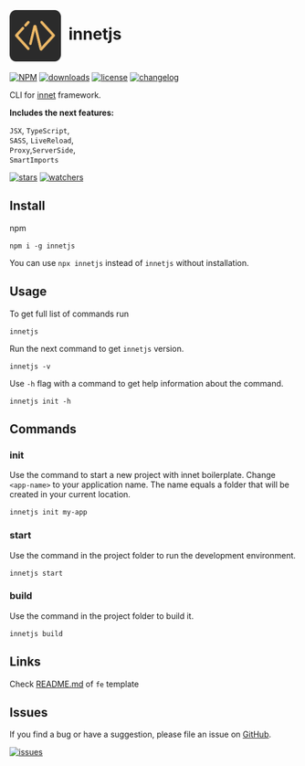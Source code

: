 <a href="https://www.npmjs.com/package/innet"><img src="https://raw.githubusercontent.com/d8corp/innet/main/logo.svg" align="left" width="90" height="90" alt="InnetJs logo by Mikhail Lysikov"></a>

# &nbsp; innetjs

&nbsp;

[![NPM](https://img.shields.io/npm/v/innetjs.svg)](https://www.npmjs.com/package/innetjs)
[![downloads](https://img.shields.io/npm/dm/innetjs.svg)](https://www.npmtrends.com/innetjs)
[![license](https://img.shields.io/npm/l/innetjs)](https://github.com/d8corp/innetjs/blob/main/LICENSE)
[![changelog](https://img.shields.io/badge/Changelog-⋮-brightgreen)](https://changelogs.xyz/innetjs)

CLI for [innet](https://www.npmjs.com/package/innet) framework.

**Includes the next features:**

`JSX`, `TypeScript`,  
`SASS`, `LiveReload`,  
`Proxy`,`ServerSide`,  
`SmartImports`

[![stars](https://img.shields.io/github/stars/d8corp/innetjs?style=social)](https://github.com/d8corp/innetjs/stargazers)
[![watchers](https://img.shields.io/github/watchers/d8corp/innetjs?style=social)](https://github.com/d8corp/innetjs/watchers)

## Install
npm
```shell
npm i -g innetjs
```
You can use `npx innetjs` instead of `innetjs` without installation.
## Usage
To get full list of commands run
```shell
innetjs
```
Run the next command to get `innetjs` version.
```shell
innetjs -v
```
Use `-h` flag with a command to get help information about the command.
```shell
innetjs init -h
```
## Commands
### init <app-name>
Use the command to start a new project with innet boilerplate. Change `<app-name>` to your application name.
The name equals a folder that will be created in your current location.
```shell
innetjs init my-app
```
### start
Use the command in the project folder to run the development environment.
```shell
innetjs start
```
### build
Use the command in the project folder to build it.
```shell
innetjs build
```

## Links
Check [README.md](https://github.com/d8corp/innetjs/tree/main/src/templates/fe) of `fe` template
## Issues
If you find a bug or have a suggestion, please file an issue on [GitHub](https://github.com/d8corp/innetjs/issues).

[![issues](https://img.shields.io/github/issues-raw/d8corp/innetjs)](https://github.com/d8corp/innetjs/issues)
